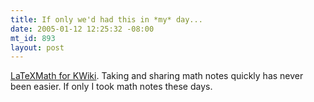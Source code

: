 ```yaml
--- 
title: If only we'd had this in *my* day...
date: 2005-01-12 12:25:32 -08:00
mt_id: 893
layout: post
---
```

<A HREF='http://wiki.eclab.byu.edu/index.cgi?LaTeXMath'>LaTeXMath for KWiki</A>. Taking and sharing math notes quickly has never been easier. If only I took math notes these days.
